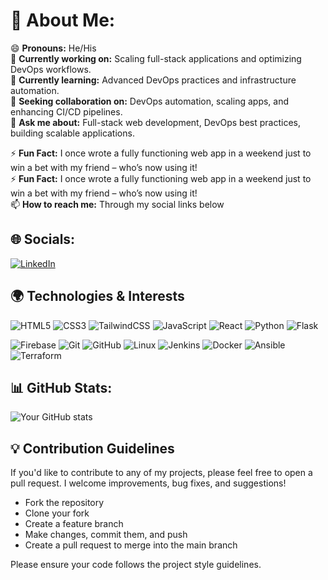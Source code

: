 # 💫 About Me:
😄 **Pronouns:** He/His  
🔭 **Currently working on:** Scaling full-stack applications and optimizing DevOps workflows.  
🌱 **Currently learning:** Advanced DevOps practices and infrastructure automation.  
🤔 **Seeking collaboration on:** DevOps automation, scaling apps, and enhancing CI/CD pipelines.  
💬 **Ask me about:** Full-stack web development, DevOps best practices, building scalable applications.

⚡ **Fun Fact:** I once wrote a fully functioning web app in a weekend just to win a bet with my friend – who’s now using it!  
⚡ **Fun Fact:** I once wrote a fully functioning web app in a weekend just to win a bet with my friend – who’s now using it!  
📫 **How to reach me:** Through my social links below  


## 🌐 Socials:
[![LinkedIn](https://img.shields.io/badge/LinkedIn-blue)](https://www.linkedin.com/in/raddames-tonui-01a751277/)
<!-- [![Medium](https://img.shields.io/badge/Medium-black)]() -->
<!-- [![Portfolio](https://img.shields.io/badge/Portfolio-orange)]() -->

## 🌍 Technologies & Interests
![HTML5](https://img.shields.io/badge/HTML5-E34F26?style=for-the-badge&logo=html5&logoColor=white) ![CSS3](https://img.shields.io/badge/CSS3-%231572B6.svg?style=for-the-badge&logo=css3&logoColor=white) ![TailwindCSS](https://img.shields.io/badge/TailwindCSS-%2338B2AC.svg?style=for-the-badge&logo=tailwind-css&logoColor=white) ![JavaScript](https://img.shields.io/badge/JavaScript-%23323330.svg?style=for-the-badge&logo=javascript&logoColor=%23F7DF1E) ![React](https://img.shields.io/badge/React-%2320232a.svg?style=for-the-badge&logo=react&logoColor=%2361DAFB) ![Python](https://img.shields.io/badge/Python-%2314354C.svg?style=for-the-badge&logo=python&logoColor=white) ![Flask](https://img.shields.io/badge/Flask-%23000.svg?style=for-the-badge&logo=flask&logoColor=white)  

![Firebase](https://img.shields.io/badge/Firebase-%23039BE5.svg?style=for-the-badge&logo=firebase) ![Git](https://img.shields.io/badge/Git-F05032?style=for-the-badge&logo=git&logoColor=white) ![GitHub](https://img.shields.io/badge/GitHub-%23121011.svg?style=for-the-badge&logo=github&logoColor=white) ![Linux](https://img.shields.io/badge/Linux-FCC624?style=for-the-badge&logo=linux&logoColor=black) ![Jenkins](https://img.shields.io/badge/Jenkins-D24939?style=for-the-badge&logo=jenkins&logoColor=white) ![Docker](https://img.shields.io/badge/Docker-%230db7ed.svg?style=for-the-badge&logo=docker&logoColor=white) ![Ansible](https://img.shields.io/badge/Ansible-%231A1918.svg?style=for-the-badge&logo=ansible&logoColor=white) ![Terraform](https://img.shields.io/badge/Terraform-%235835CC.svg?style=for-the-badge&logo=terraform&logoColor=white)


## 📊 GitHub Stats:
![Your GitHub stats](https://github-readme-stats.vercel.app/api?username=Raddames-Tonui&show_icons=true&theme=radical)

## 💡 Contribution Guidelines

If you'd like to contribute to any of my projects, please feel free to open a pull request. I welcome improvements, bug fixes, and suggestions!

- Fork the repository
- Clone your fork
- Create a feature branch
- Make changes, commit them, and push
- Create a pull request to merge into the main branch

Please ensure your code follows the project style guidelines.






